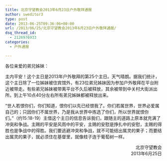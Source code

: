 ```yaml
---
title: 北京守望教会2013年6月23日户外敬拜通报
author: sweditor3
type: post
date: 2013-06-25T09:36:06+00:00
url: /2013/06/25/北京守望教会2013年6月23日户外敬拜通报/
dsq_thread_id:
  - 2126976933
categories:
  - 户外通报

---
```

各位亲爱的弟兄姊妹：

主内平安！这个主日是2013年户外敬拜的第25个主日。天气晴朗。据我们统计，这个主日除了一位姊妹被住宾馆外，有23位弟兄姊妹因为参加户外敬拜在平台附近被带走。有些弟兄姊妹被带离平台不久后被释放，其余被带到中关村大街派出所。到上午10点40分左右所有弟兄姊妹都被释放出来。

“世人若恨你们，你们知道，恨你们以先已经恨我了。你们若属世界，世界必爱属自己的；只因你们不属世界，乃是我从世界中拣选了你们，所以世界就恨你们。”（约15:18-19）主借这个主日的信息告诉我们，跟随主的道路上原本就充满了冲突和争战。主赐的平安是风雨中的平安，主赐的安慰是挣扎中的安慰，主赐的得胜也是争战中的得胜。我们要逃避冲突和争战，就不可能结出属灵的果子；而要结出属灵的果子，就必须住在基督里，就像枝子连于葡萄树一样。

<p style="text-align: right;">
  北京守望教会<br /> 2013年6月25日
</p>